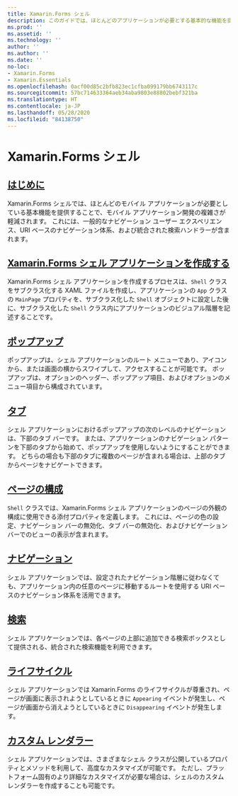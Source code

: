 ```yaml
---
title: Xamarin.Forms シェル
description: このガイドでは、ほとんどのアプリケーションが必要とする基本的な機能を提供することで Xamarin.Forms アプリケーションの複雑さを軽減する Xamarin.Forms シェルの使用方法について説明します。
ms.prod: ''
ms.assetid: ''
ms.technology: ''
author: ''
ms.author: ''
ms.date: ''
no-loc:
- Xamarin.Forms
- Xamarin.Essentials
ms.openlocfilehash: 0acf00d85c2bfb823ec1cfba099179bb6743117c
ms.sourcegitcommit: 57bc714633364aeb34aba9803e88802bebf321ba
ms.translationtype: HT
ms.contentlocale: ja-JP
ms.lasthandoff: 05/28/2020
ms.locfileid: "84138750"
---
```

# <a name="xamarinforms-shell"></a>Xamarin.Forms シェル

## <a name="introduction"></a>[はじめに](introduction.md)

Xamarin.Forms シェルでは、ほとんどのモバイル アプリケーションが必要としている基本機能を提供することで、モバイル アプリケーション開発の複雑さが軽減されます。 これには、一般的なナビゲーション ユーザー エクスペリエンス、URI ベースのナビゲーション体系、および統合された検索ハンドラーが含まれます。

## <a name="create-a-xamarinforms-shell-applicationcreatemd"></a>[Xamarin.Forms シェル アプリケーションを作成する](create.md)

Xamarin.Forms シェル アプリケーションを作成するプロセスは、`Shell` クラスをサブクラス化する XAML ファイルを作成し、アプリケーションの `App` クラスの `MainPage` プロパティを、サブクラス化した `Shell` オブジェクトに設定した後に、サブクラス化した `Shell` クラス内にアプリケーションのビジュアル階層を記述することです。

## <a name="flyout"></a>[ポップアップ](flyout.md)

ポップアップは、シェル アプリケーションのルート メニューであり、アイコンから、または画面の横からスワイプして、アクセスすることが可能です。 ポップアップは、オプションのヘッダー、ポップアップ項目、およびオプションのメニュー項目から構成されています。

## <a name="tabs"></a>[タブ](tabs.md)

シェル アプリケーションにおけるポップアップの次のレベルのナビゲーションは、下部のタブ バーです。 または、アプリケーションのナビゲーション パターンを下部のタブから始めて、ポップアップを使用しないようにすることができます。 どちらの場合も下部のタブに複数のページが含まれる場合は、上部のタブからページをナビゲートできます。

## <a name="page-configuration"></a>[ページの構成](configuration.md)

`Shell` クラスでは、Xamarin.Forms シェル アプリケーションのページの外観の構成に使用できる添付プロパティを定義します。 これには、ページの色の設定、ナビゲーション バーの無効化、タブ バーの無効化、およびナビゲーション バーでのビューの表示が含まれます。

## <a name="navigation"></a>[ナビゲーション](navigation.md)

シェル アプリケーションでは、設定されたナビゲーション階層に従わなくても、アプリケーション内の任意のページに移動するルートを使用する URI ベースのナビゲーション体系を活用できます。

## <a name="search"></a>[検索](search.md)

シェル アプリケーションでは、各ページの上部に追加できる検索ボックスとして提供される、統合された検索機能を利用できます。

## <a name="lifecycle"></a>[ライフサイクル](lifecycle.md)

シェル アプリケーションでは Xamarin.Forms のライフサイクルが尊重され、ページが画面に表示されようとしているときに `Appearing` イベントが発生し、ページが画面から消えようとしているときに `Disappearing` イベントが発生します。

## <a name="custom-renderers"></a>[カスタム レンダラー](customrenderers.md)

シェル アプリケーションでは、さまざまなシェル クラスが公開しているプロパティとメソッドを利用して、高度なカスタマイズが可能です。 ただし、プラットフォーム固有のより詳細なカスタマイズが必要な場合は、シェルのカスタム レンダラーを作成することも可能です。
